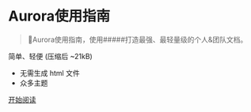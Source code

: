 <!--封面·-->
# Aurora使用指南
> 💪Aurora使用指南，使用#####打造最强、最轻量级的个人&团队文档。

 简单、轻便 (压缩后 ~21kB)
- 无需生成 html 文件
- 众多主题


[开始阅读](/README.md)